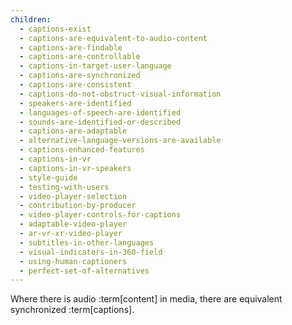 ```yaml
---
children:
  - captions-exist
  - captions-are-equivalent-to-audio-content
  - captions-are-findable
  - captions-are-controllable
  - captions-in-target-user-language
  - captions-are-synchronized
  - captions-are-consistent
  - captions-do-not-obstruct-visual-information
  - speakers-are-identified
  - languages-of-speech-are-identified
  - sounds-are-identified-or-described
  - captions-are-adaptable
  - alternative-language-versions-are-available
  - captions-enhanced-features
  - captions-in-vr
  - captions-in-vr-speakers
  - style-guide
  - testing-with-users
  - video-player-selection
  - contribution-by-producer
  - video-player-controls-for-captions
  - adaptable-video-player
  - ar-vr-xr-video-player
  - subtitles-in-other-languages
  - visual-indicators-in-360-field
  - using-human-captioners
  - perfect-set-of-alternatives
---
```


Where there is audio :term[content] in media, there are equivalent synchronized :term[captions].

